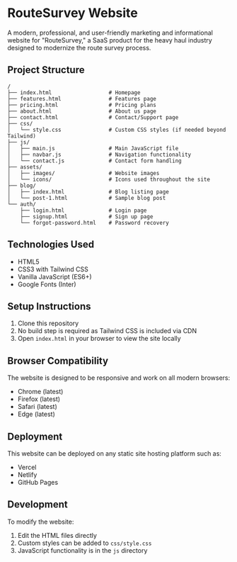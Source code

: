 # RouteSurvey Website

A modern, professional, and user-friendly marketing and informational website for "RouteSurvey," a SaaS product for the heavy haul industry designed to modernize the route survey process.

## Project Structure

```
/
├── index.html                  # Homepage
├── features.html               # Features page
├── pricing.html                # Pricing plans
├── about.html                  # About us page
├── contact.html                # Contact/Support page
├── css/
│   └── style.css               # Custom CSS styles (if needed beyond Tailwind)
├── js/
│   ├── main.js                 # Main JavaScript file
│   ├── navbar.js               # Navigation functionality
│   └── contact.js              # Contact form handling
├── assets/
│   ├── images/                 # Website images
│   └── icons/                  # Icons used throughout the site
├── blog/
│   ├── index.html              # Blog listing page
│   └── post-1.html             # Sample blog post
└── auth/
    ├── login.html              # Login page
    ├── signup.html             # Sign up page
    └── forgot-password.html    # Password recovery
```

## Technologies Used

- HTML5
- CSS3 with Tailwind CSS
- Vanilla JavaScript (ES6+)
- Google Fonts (Inter)

## Setup Instructions

1. Clone this repository
2. No build step is required as Tailwind CSS is included via CDN
3. Open `index.html` in your browser to view the site locally

## Browser Compatibility

The website is designed to be responsive and work on all modern browsers:
- Chrome (latest)
- Firefox (latest)
- Safari (latest)
- Edge (latest)

## Deployment

This website can be deployed on any static site hosting platform such as:
- Vercel
- Netlify
- GitHub Pages

## Development

To modify the website:
1. Edit the HTML files directly
2. Custom styles can be added to `css/style.css`
3. JavaScript functionality is in the `js` directory
